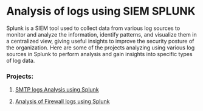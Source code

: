 # Analysis of logs using SIEM SPLUNK
Splunk is a SIEM tool used to collect data from various log sources to monitor and analyze the information, identify patterns, and visualize them in a centralized view, giving useful insights to improve the security posture of the organization. Here are some of the projects analyzing using various log sources in Splunk to perform analysis and gain insights into specific types of log data.

### Projects:
1. [SMTP logs Analysis using Splunk](https://github.com/Shalini766/Splunk-Projects/blob/main/Analysis%20of%20Firewall%20logs%20using%20Splunk.md)

2. [Analysis of Firewall logs using Splunk](https://github.com/Shalini766/Splunk-Projects/blob/main/Analysis%20of%20Firewall%20logs%20using%20Splunk.md)
